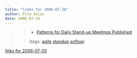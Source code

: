```yaml
---
title: "links for 2006-07-20"
author: Pito Salas
date: 2006-07-20
---
```



>>

>>   * [Patterns for Daily Stand-up Meetings
Published](<http://www.infoq.com/news/Its-Not-Just-Standing-Up>)

>>

>> (tags: [agile](<http://del.icio.us/pitosalas/agile>)
[standup](<http://del.icio.us/pitosalas/standup>)
[soflow](<http://del.icio.us/pitosalas/soflow>))

>>

>>


[links for 2006-07-20](None)
